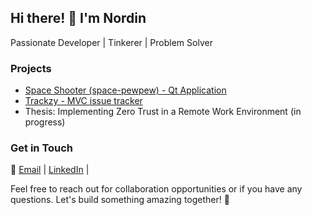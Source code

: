 <!-- About Me -->
## Hi there! 👋 I'm Nordin

Passionate Developer | Tinkerer | Problem Solver

<!-- Projects -->
### Projects
- [Space Shooter (space-pewpew) - Qt Application](https://github.com/Nordn-S/space-pewpew)
- [Trackzy - MVC issue tracker](https://github.com/Nordin-S/trackzy)
- Thesis: Implementing Zero Trust in a Remote Work Environment (in progress)

<!-- Get in Touch -->
### Get in Touch
📧 [Email](mailto:nordin.suleimani@gmail.com) | [LinkedIn](https://linkedin.com/in/nordins) |

Feel free to reach out for collaboration opportunities or if you have any questions. Let's build something amazing together! 🚀

